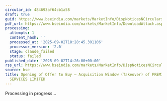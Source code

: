 ```yaml
---
circular_id: 484693af64cb1a58
draft: true
guid: https://www.bseindia.com/markets/MarketInfo/DispNoticesNCirculars.aspx?Noticeid={0FAB808D-80A1-40EE-9835-383222E4D63D}&noticeno=20250902-56&dt=09/02/2025&icount=56&totcount=59&flag=0
pdf_url: https://www.bseindia.com/markets/MarketInfo/DownloadAttach.aspx?id=20250902-56&attachedId=585bb95f-c167-405b-bb3f-29a8a64a8c49
processing:
  attempts: 1
  content_hash: ''
  processed_at: '2025-09-02T18:28:45.301106'
  processor_version: '2.0'
  stage: claude_failed
  status: failed
published_date: '2025-09-02T14:26:00+00:00'
rss_url: https://www.bseindia.com/markets/MarketInfo/DispNoticesNCirculars.aspx?Noticeid={0FAB808D-80A1-40EE-9835-383222E4D63D}&noticeno=20250902-56&dt=09/02/2025&icount=56&totcount=59&flag=0
source: bse
title: Opening of Offer to Buy – Acquisition Window (Takeover) of PREMIER CAPITAL
  SERVICES LIMITED
---
```


Processing in progress...